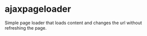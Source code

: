 # ajaxpageloader
Simple page loader that loads content and changes the url without refreshing the page.
